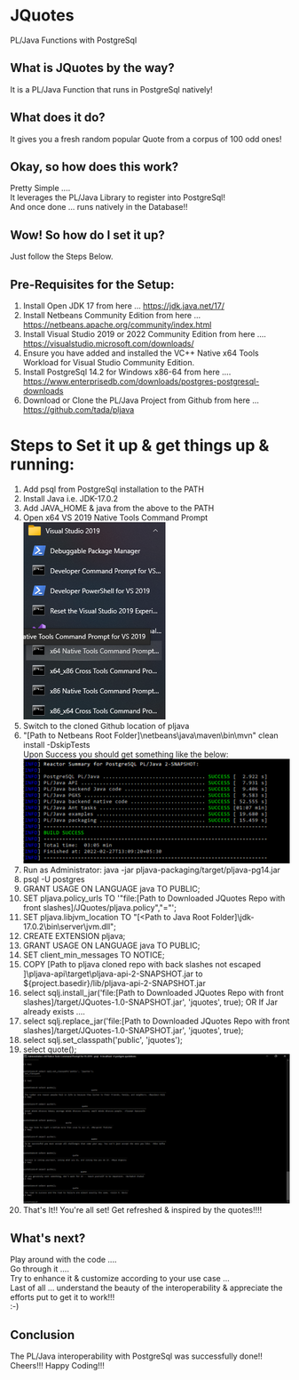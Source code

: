 # JQuotes
PL/Java Functions with PostgreSql

## What is JQuotes by the way?
It is a PL/Java Function that runs in PostgreSql natively! <br/>

## What does it do?
It gives you a fresh random popular Quote from a corpus of 100 odd ones!

## Okay, so how does this work?
Pretty Simple .... <br/>
It leverages the PL/Java Library to register into PostgreSql! <br/>
And once done ... runs natively in the Database!! <br/>

## Wow! So how do I set it up?
Just follow the Steps Below.

## Pre-Requisites for the Setup:
1. Install Open JDK 17 from here ... https://jdk.java.net/17/
2. Install Netbeans Community Edition from here ... https://netbeans.apache.org/community/index.html
3. Install Visual Studio 2019 or 2022 Community Edition from here .... https://visualstudio.microsoft.com/downloads/
4. Ensure you have added and installed the VC++ Native x64 Tools Workload for Visual Studio Community Edition.
5. Install PostgreSql 14.2 for Windows x86-64 from here .... https://www.enterprisedb.com/downloads/postgres-postgresql-downloads
6. Download or Clone the PL/Java Project from Github from here ... https://github.com/tada/pljava

# Steps to Set it up & get things up & running:
1. Add psql from PostgreSql installation to the PATH
2. Install Java i.e. JDK-17.0.2
3. Add JAVA_HOME & java from the above to the PATH
4. Open x64 VS 2019 Native Tools Command Prompt
![image](JQuotes-x64-Native-C-CommandPrompt.png)
5. Switch to the cloned Github location of pljava
6. "[Path to Netbeans Root Folder]\netbeans\java\maven\bin\mvn" clean install -DskipTests <br/>
Upon Success you should get something like the below: <br/>
![image](JQuotes-PLJava-Setup.PNG)
7. Run as Administrator: java -jar pljava-packaging/target/pljava-pg14.jar
8. psql -U postgres
9. GRANT USAGE ON LANGUAGE java TO PUBLIC;
10. SET pljava.policy_urls TO '"file:[Path to Downloaded JQuotes Repo with front slashes]/JQuotes/pljava.policy","="';
11. SET pljava.libjvm_location TO "[<Path to Java Root Folder]\jdk-17.0.2\bin\server\jvm.dll";
12. CREATE EXTENSION pljava;
13. GRANT USAGE ON LANGUAGE java TO PUBLIC;
14. SET client_min_messages TO NOTICE;
15. COPY [Path to pljava cloned repo with back slashes not escaped ]\pljava-api\target\pljava-api-2-SNAPSHOT.jar to ${project.basedir}/lib/pljava-api-2-SNAPSHOT.jar
16. select sqlj.install_jar('file:[Path to Downloaded JQuotes Repo with front slashes]/target/JQuotes-1.0-SNAPSHOT.jar', 'jquotes', true);
OR If Jar already exists ....
17. select sqlj.replace_jar('file:[Path to Downloaded JQuotes Repo with front slashes]/target/JQuotes-1.0-SNAPSHOT.jar', 'jquotes', true);
18. select sqlj.set_classpath('public', 'jquotes');
19. select quote();
![image](quotes.png)
20. That's It!! You're all set! Get refreshed & inspired by the quotes!!!!

## What's next?
Play around with the code .... <br/>
Go through it .... <br/>
Try to enhance it & customize according to your use case ... <br/>
Last of all ... understand the beauty of the interoperability & appreciate the efforts put to get it to work!!! <br/>
:-)

## Conclusion
The PL/Java interoperability with PostgreSql was successfully done!!
Cheers!!!
Happy Coding!!!  

